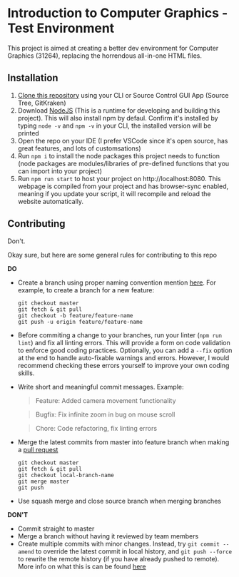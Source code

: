 # Introduction to Computer Graphics - Test Environment
This project is aimed at creating a better dev environment for Computer Graphics (31264), replacing the horrendous all-in-one HTML files.

## Installation
1. [Clone this repository](https://help.github.com/en/github/creating-cloning-and-archiving-repositories/cloning-a-repository) using your CLI or Source Control GUI App (Source Tree, GitKraken)
2. Download [NodeJS](https://nodejs.org/en/download/) (This is a runtime for developing and building this project). This will also install npm by defaul. Confirm it's installed by typing `node -v` and `npm -v` in your CLI, the installed version will be printed
3. Open the repo on your IDE (I prefer VSCode since it's open source, has great features, and lots of customsations)
4. Run `npm i` to install the node packages this project needs to function (node packages are modules/libraries of pre-defined functions that you can import into your project)
5. Run `npm run start` to host your project on http://localhost:8080. This webpage is compiled from your project and has browser-sync enabled, meaning if you update your script, it will recompile and reload the website automatically.

## Contributing
Don't.

Okay sure, but here are some general rules for contributing to this repo

<b>DO</b>
- Create a branch using proper naming convention mention [here](https://gist.github.com/revett/88ee5abf5a9a097b4c88). For example, to create a branch for a new feature:

    ```
    git checkout master
    git fetch & git pull
    git checkout -b feature/feature-name
    git push -u origin feature/feature-name
    ```

- Before commiting a change to your branches, run your linter (`npm run lint`) and fix all linting errors. This will provide a form on code validation to enforce good coding practices. Optionally, you can add a `--fix` option at the end to handle auto-fixable warnings and errors. However, I would recommend checking these errors yourself to improve your own coding skills.

- Write short and meaningful commit messages. Example:
    > Feature: Added camera movement functionality

    > Bugfix: Fix infinite zoom in bug on mouse scroll

    > Chore: Code refactoring, fix linting errors

- Merge the latest commits from master into feature branch when making a [pull request](https://help.github.com/en/github/collaborating-with-issues-and-pull-requests/about-pull-requests)

    ```
    git checkout master
    git fetch & git pull
    git checkout local-branch-name
    git merge master
    git push
    ```

- Use squash merge and close source branch when merging branches

<b>DON'T</b>
- Commit straight to master
- Merge a branch without having it reviewed by team members
- Create multiple commits with minor changes. Instead, try `git commit --amend` to override the latest commit in local history, and `git push --force` to rewrite the remote history (if you have already pushed to remote). More info on what this is can be found [here](https://www.atlassian.com/git/tutorials/rewriting-history)
